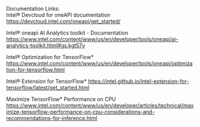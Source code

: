 Documentation Links:<br />
Intel® Devcloud for oneAPI documentation https://devcloud.intel.com/oneapi/get_started/

Intel® oneapi AI Analytics toolkit - Documentation https://www.intel.com/content/www/us/en/developer/tools/oneapi/ai-analytics-toolkit.html#gs.kgt57v

Intel® Optimization for TensorFlow* https://www.intel.com/content/www/us/en/developer/tools/oneapi/optimization-for-tensorflow.html

Intel® Extension for TensorFlow* https://intel.github.io/intel-extension-for-tensorflow/latest/get_started.html

Maximize TensorFlow* Performance on CPU  https://www.intel.com/content/www/us/en/developer/articles/technical/maximize-tensorflow-performance-on-cpu-considerations-and-recommendations-for-inference.html

